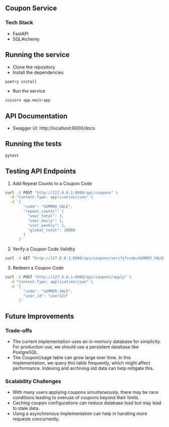 ## Coupon Service

### Tech Stack
- FastAPI
- SQLAlchemy

## Running the service
- Clone the repository
- Install the dependencies
```bash
poetry install
```
- Run the service
```bash
uvicorn app.main:app
```

## API Documentation
- Swagger UI: http://localhost:8000/docs

## Running the tests
```bash
pytest
```

## Testing API Endpoints

1. Add Repeat Counts to a Coupon Code
```bash
curl -X POST "http://127.0.0.1:8000/api/coupons" \
  -H "Content-Type: application/json" \
  -d '{
        "code": "SUMMER_SALE",
        "repeat_counts": {
          "user_total": 3,
          "user_daily": 1,
          "user_weekly": 1,
          "global_total": 10000
        }
      }'
```

2. Verify a Coupon Code Validity
```bash
curl -X GET "http://127.0.0.1:8000/api/coupons/verify?code=SUMMER_SALE&user_id=user123"
```

3. Redeem a Coupon Code
```bash
curl -X POST "http://127.0.0.1:8000/api/coupons/apply" \
  -H "Content-Type: application/json" \
  -d '{
        "code": "SUMMER_SALE",
        "user_id": "user123"
      }'
```

## Future Improvements

### Trade-offs
- The current implementation uses an in-memory database for simplicity. For production use, we should use a persistent database like PostgreSQL.
- The CouponUsage table can grow large over time. In this implementation, we query this table frequently, which might affect performance. Indexing and archiving old data can help mitigate this.

### Scalability Challenges
- With many users applying coupons simultaneously, there may be race conditions leading to overuse of coupons beyond their limits.
- Caching coupon configurations can reduce database load but may lead to stale data.
- Using a asynchronous implementation can help in handling more requests concurrently.
